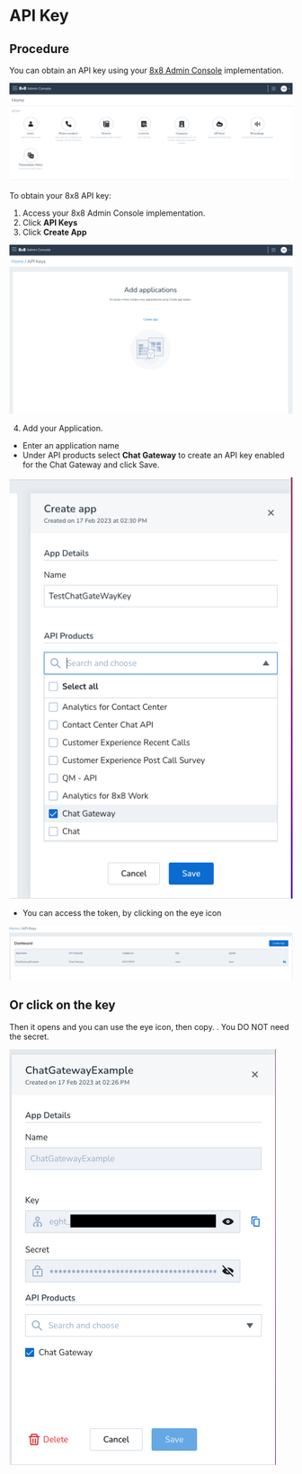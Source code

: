 # API Key

## Procedure

You can obtain an API key using your [8x8 Admin Console](https://admin.8x8.com/) implementation.

![image](../images/8f03ee4-Screenshot_2021-07-05_at_14.54.34.png "Screenshot 2021-07-05 at 14.54.34.png")

To obtain your 8x8 API key:

1. Access your 8x8 Admin Console implementation.
2. Click **API Keys**
3. Click **Create App**

![image](../images/7d82f8d-Screenshot_2021-07-05_at_14.57.01.png "Screenshot 2021-07-05 at 14.57.01.png")

4. Add your Application.

  * Enter an application name
  * Under API products select **Chat Gateway** to create an API key enabled for the Chat Gateway and click Save.

![API Key](../images/8edbb14-APIKey.png "APIKey.png")

* You can access the token, by clicking on the eye icon

![image](../images/ec04df6-optj13.png "optj13.png")

## Or click on the key

Then it opens and you can use the eye icon, then copy. . You DO NOT need the secret.

![Iconclick](../images/876f340-Iconclick.png "Iconclick.png")
